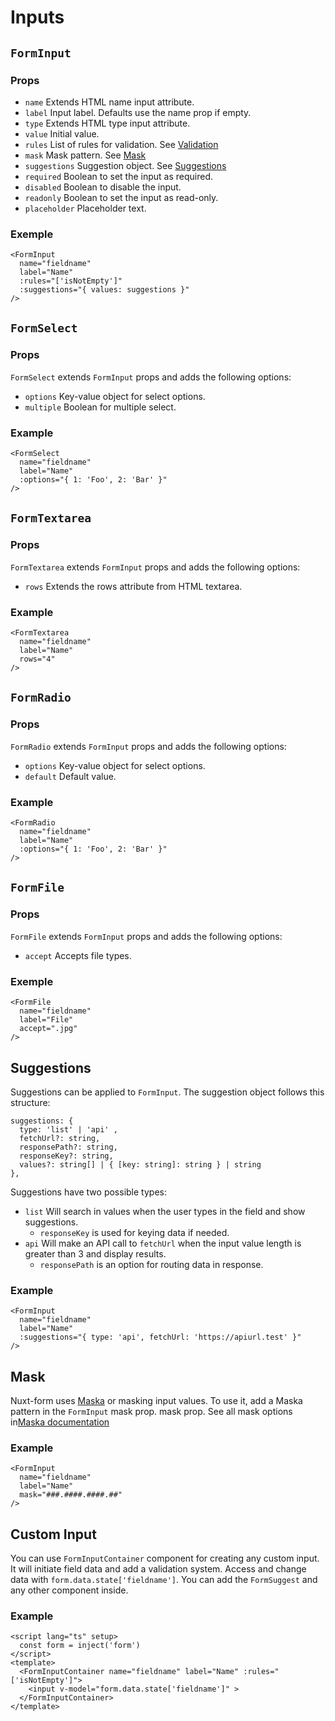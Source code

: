 # Inputs

## `FormInput`

### Props 
- `name` Extends HTML name input attribute.
- `label` Input label. Defaults use the name prop if empty.
- `type` Extends HTML type input attribute.
- `value` Initial value.
- `rules` List of rules for validation. See [Validation](/guide/validation.html)
- `mask` Mask pattern. See [Mask](#mask)
- `suggestions` Suggestion object. See [Suggestions](#suggestions)
- `required` Boolean to set the input as required.
- `disabled` Boolean to disable the input.
- `readonly` Boolean to set the input as read-only.
- `placeholder` Placeholder text.

### Exemple
```VUE
<FormInput 
  name="fieldname"
  label="Name"
  :rules="['isNotEmpty']" 
  :suggestions="{ values: suggestions }"
/>
```

## `FormSelect`

### Props
`FormSelect` extends `FormInput` props and adds the following options:
- `options` Key-value object for select options.
- `multiple` Boolean for multiple select.

### Example
```VUE
<FormSelect
  name="fieldname"
  label="Name"
  :options="{ 1: 'Foo', 2: 'Bar' }"
/>
```

## `FormTextarea`

### Props
`FormTextarea` extends `FormInput` props and adds the following options:
- `rows` Extends the rows attribute from HTML textarea.  

### Example
```VUE
<FormTextarea
  name="fieldname"
  label="Name"
  rows="4"
/>
```

## `FormRadio`

### Props
`FormRadio` extends `FormInput` props and adds the following options:
- `options` Key-value object for select options.
- `default` Default value.

### Example
```VUE
<FormRadio
  name="fieldname"
  label="Name"
  :options="{ 1: 'Foo', 2: 'Bar' }"
/>
```

## `FormFile`

### Props
`FormFile` extends `FormInput` props and adds the following options:
- `accept` Accepts file types.

### Exemple
```VUE
<FormFile
  name="fieldname"
  label="File"
  accept=".jpg"
/>
```

## Suggestions

Suggestions can be applied to `FormInput`. The suggestion object follows this structure:

```TS
suggestions: {
  type: 'list' | 'api' ,
  fetchUrl?: string,
  responsePath?: string,
  responseKey?: string,
  values?: string[] | { [key: string]: string } | string
},
```

Suggestions have two possible types:
- `list` Will search in values when the user types in the field and show suggestions.
  - `responseKey` is used for keying data if needed.
- `api`  Will make an API call to `fetchUrl`  when the input value length is greater than 3 and display results.
  - `responsePath` is an option for routing data in response.

### Example

```VUE
<FormInput 
  name="fieldname"
  label="Name"
  :suggestions="{ type: 'api', fetchUrl: 'https://apiurl.test' }"
/>
```

## Mask

Nuxt-form uses [Maska](https://beholdr.github.io/maska) or masking input values. To use it, add a Maska pattern in the `FormInput` mask prop. mask prop. See all mask options in[Maska documentation](https://beholdr.github.io/maska/#/?id=usage)

### Example 

```VUE
<FormInput 
  name="fieldname"
  label="Name"
  mask="###.####.####.##"
/>
```
 
## Custom Input

You can use `FormInputContainer` component for creating any custom input. It will initiate field data and add a validation system. Access and change data with `form.data.state['fieldname']`. You can add the `FormSuggest` and any other component inside.

### Example

```VUE
<script lang="ts" setup>
  const form = inject('form')
</script>
<template>
  <FormInputContainer name="fieldname" label="Name" :rules="['isNotEmpty']">
    <input v-model="form.data.state['fieldname']" >    
  </FormInputContainer>
</template>
```

